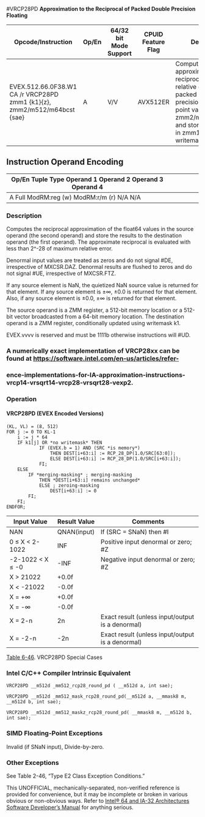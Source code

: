#VRCP28PD
**Approximation to the Reciprocal of Packed Double Precision Floating**

| Opcode/Instruction                                                       | Op/En | 64/32 bit Mode Support | CPUID Feature Flag | Description                                                                                                                                                                               |
| ------------------------------------------------------------------------ | ----- | ---------------------- | ------------------ | ----------------------------------------------------------------------------------------------------------------------------------------------------------------------------------------- |
| EVEX.512.66.0F38.W1 CA /r VRCP28PD zmm1 {k1}{z}, zmm2/m512/m64bcst {sae} | A     | V/V                    | AVX512ER           | Computes the approximate reciprocals ( < 2^-28 relative error) of the packed double precision floating-point values in zmm2/m512/m64bcst and stores the results in zmm1. Under writemask. |

## Instruction Operand Encoding

| Op/En Tuple Type Operand 1 Operand 2 Operand 3 Operand 4 |     |     |     |     |     |
| -------------------------------------------------------- | --- | --- | --- | --- | --- |
| A Full ModRM:reg (w) ModRM:r/m (r) N/A N/A               |     |     |     |     |     |

### Description

Computes the reciprocal approximation of the float64 values in the source operand (the second operand) and store the results to the destination operand (the first operand). The approximate reciprocal is evaluated with less than 2^-28 of maximum relative error.

Denormal input values are treated as zeros and do not signal #​​​DE, irrespective of MXCSR.DAZ. Denormal results are flushed to zeros and do not signal #​​UE, irrespective of MXCSR.FTZ.

If any source element is NaN, the quietized NaN source value is returned for that element. If any source element is ±∞, ±0.0 is returned for that element. Also, if any source element is ±0.0, ±∞ is returned for that element.

The source operand is a ZMM register, a 512-bit memory location or a 512-bit vector broadcasted from a 64-bit memory location. The destination operand is a ZMM register, conditionally updated using writemask k1.

EVEX.vvvv is reserved and must be 1111b otherwise instructions will #​​​UD.

### A numerically exact implementation of VRCP28xx can be found at https://software.intel.com/en-us/articles/refer-

### ence-implementations-for-IA-approximation-instructions-vrcp14-vrsqrt14-vrcp28-vrsqrt28-vexp2.

### Operation

#### VRCP28PD (EVEX Encoded Versions)

```
(KL, VL) = (8, 512)
FOR j := 0 TO KL-1
    i := j * 64
    IF k1[j] OR *no writemask* THEN
            IF (EVEX.b = 1) AND (SRC *is memory*)
                THEN DEST[i+63:i] := RCP_28_DP(1.0/SRC[63:0]);
                ELSE DEST[i+63:i] := RCP_28_DP(1.0/SRC[i+63:i]);
            FI;
    ELSE
        IF *merging-masking* ; merging-masking
            THEN *DEST[i+63:i] remains unchanged*
            ELSE ; zeroing-masking
                DEST[i+63:i] := 0
        FI;
    FI;
ENDFOR;

```

| Input Value      | Result Value | Comments                                         |
| ---------------- | ------------ | ------------------------------------------------ |
| NAN              | QNAN(input)  | If (SRC = SNaN) then #​I                         |
| 0 ≤ X < 2-1022   | INF          | Positive input denormal or zero; #​Z             |
| -2-1022 < X ≤ -0 | -INF         | Negative input denormal or zero; #​Z             |
| X > 21022        | +0.0f        |                                                  |
| X < -21022       | -0.0f        |                                                  |
| X = +∞           | +0.0f        |                                                  |
| X = -∞           | -0.0f        |                                                  |
| X = 2-n          | 2n           | Exact result (unless input/output is a denormal) |
| X = -2-n         | -2n          | Exact result (unless input/output is a denormal) |

[Table 6-46](/x86/vrcp28pd#tbl-6-46). VRCP28PD Special Cases

### Intel C/C++ Compiler Intrinsic Equivalent

```
VRCP28PD __m512d _mm512_rcp28_round_pd ( __m512d a, int sae);

```

```
VRCP28PD __m512d _mm512_mask_rcp28_round_pd(__m512d a, __mmask8 m, __m512d b, int sae);

```

```
VRCP28PD __m512d _mm512_maskz_rcp28_round_pd( __mmask8 m, __m512d b, int sae);

```

### SIMD Floating-Point Exceptions

Invalid (if SNaN input), Divide-by-zero.

### Other Exceptions

See Table 2-46, “Type E2 Class Exception Conditions.”

This UNOFFICIAL, mechanically-separated, non-verified reference is provided for convenience, but it may be
incomplete or broken in various obvious or non-obvious
ways. Refer to [Intel® 64 and IA-32 Architectures Software Developer’s Manual](https://software.intel.com/en-us/download/intel-64-and-ia-32-architectures-sdm-combined-volumes-1-2a-2b-2c-2d-3a-3b-3c-3d-and-4) for anything serious.
